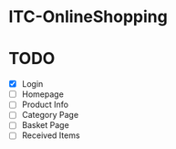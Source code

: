 # ITC-OnlineShopping

# TODO
- [x] Login
- [ ] Homepage
- [ ] Product Info
- [ ] Category Page
- [ ] Basket Page
- [ ] Received Items
